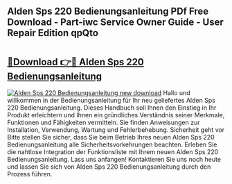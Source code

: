 ## Alden Sps 220 Bedienungsanleitung PDf Free Download - Part-iwc Service Owner Guide - User Repair Edition qpQto

# <h2><a href="http://df2wgi.blite.top/?on=Alden+Sps+220+Bedienungsanleitung">🔗Download 👉🔴 Alden Sps 220 Bedienungsanleitung</a></h2>

[![Alden Sps 220 Bedienungsanleitung new download](https://i.imgur.com/lujVjoI.png)](http://df2wgi.blite.top/?on=Alden+Sps+220+Bedienungsanleitung)
Hallo und willkommen in der Bedienungsanleitung für Ihr neu geliefertes Alden Sps 220 Bedienungsanleitung. Dieses Handbuch soll Ihnen den Einstieg in Ihr Produkt erleichtern und Ihnen ein gründliches Verständnis seiner Merkmale, Funktionen und Fähigkeiten vermitteln. Sie finden Anweisungen zur Installation, Verwendung, Wartung und Fehlerbehebung. Sicherheit geht vor Bitte stellen Sie sicher, dass Sie beim Betrieb Ihres neuen Alden Sps 220 Bedienungsanleitung alle Sicherheitsvorkehrungen beachten. Erleben Sie die nahtlose Integration der Funktionsliste mit Ihrem neuen Alden Sps 220 Bedienungsanleitung. Lass uns anfangen! Kontaktieren Sie uns noch heute und lassen Sie sich von Alden Sps 220 Bedienungsanleitung durch den Prozess führen.

